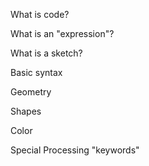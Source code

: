 
What is code?

What is an "expression"?

What is a sketch?

Basic syntax

Geometry

Shapes

Color

Special Processing "keywords"
